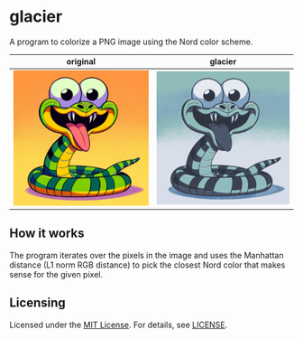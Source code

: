# glacier

A program to colorize a PNG image using the Nord color scheme.

|original|glacier|
|--------|-------|
|![pic.png](pic.png)|![out.png](out.png)|

## How it works

The program iterates over the pixels in the image and uses the Manhattan distance (L1 norm RGB distance) to pick the closest Nord color that makes sense for the given pixel.

## Licensing

Licensed under the [MIT License](https://opensource.org/licenses/MIT). For details, see [LICENSE](https://github.com/xqb64/glacier/blob/master/LICENSE).